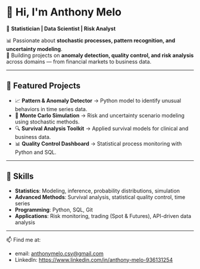 # 👋 Hi, I'm Anthony Melo  

🎯 **Statistician | Data Scientist | Risk Analyst**  

📊 Passionate about **stochastic processes, pattern recognition, and uncertainty modeling**.  
🚀 Building projects on **anomaly detection, quality control, and risk analysis** across domains — from financial markets to business data.  

---

## 🔹 Featured Projects  
- 📈 **Pattern & Anomaly Detector** → Python model to identify unusual behaviors in time series data.  
- 🧮 **Monte Carlo Simulation** → Risk and uncertainty scenario modeling using stochastic methods.  
- 🔍 **Survival Analysis Toolkit** → Applied survival models for clinical and business data.  
- 📊 **Quality Control Dashboard** → Statistical process monitoring with Python and SQL.  

---

## 🔹 Skills  
- **Statistics**: Modeling, inference, probability distributions, simulation  
- **Advanced Methods**: Survival analysis, statistical quality control, time series  
- **Programming**: Python, SQL, Git  
- **Applications**: Risk monitoring, trading (Spot & Futures), API-driven data analysis  

---

📫 Find me at:  
- email: anthonymelo.csv@gmail.com
- LinkedIn: https://www.linkedin.com/in/anthony-melo-936131254
